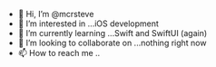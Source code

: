 - 👋 Hi, I’m @mcrsteve
- 👀 I’m interested in ...iOS development
- 🌱 I’m currently learning ...Swift and SwiftUI (again)
- 💞️ I’m looking to collaborate on ...nothing right now
- 📫 How to reach me ..

<!---
mcrsteve/mcrsteve is a ✨ special ✨ repository because its `README.md` (this file) appears on your GitHub profile.
You can click the Preview link to take a look at your changes.
--->
